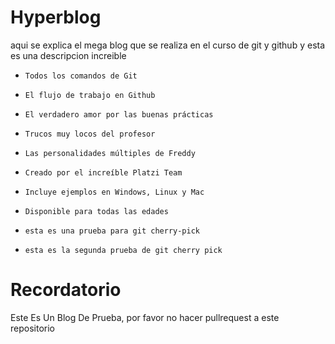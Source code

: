 #  **Hyperblog**
aqui se explica el mega blog que se realiza en el curso de git y github y esta es una descripcion increible
-     Todos los comandos de Git
-     El flujo de trabajo en Github
-     El verdadero amor por las buenas prácticas
-     Trucos muy locos del profesor
-     Las personalidades múltiples de Freddy
-     Creado por el increíble Platzi Team
-     Incluye ejemplos en Windows, Linux y Mac
-     Disponible para todas las edades
-     esta es una prueba para git cherry-pick
-     esta es la segunda prueba de git cherry pick

# Recordatorio
Este Es Un Blog De Prueba, por favor no hacer pullrequest a este repositorio
